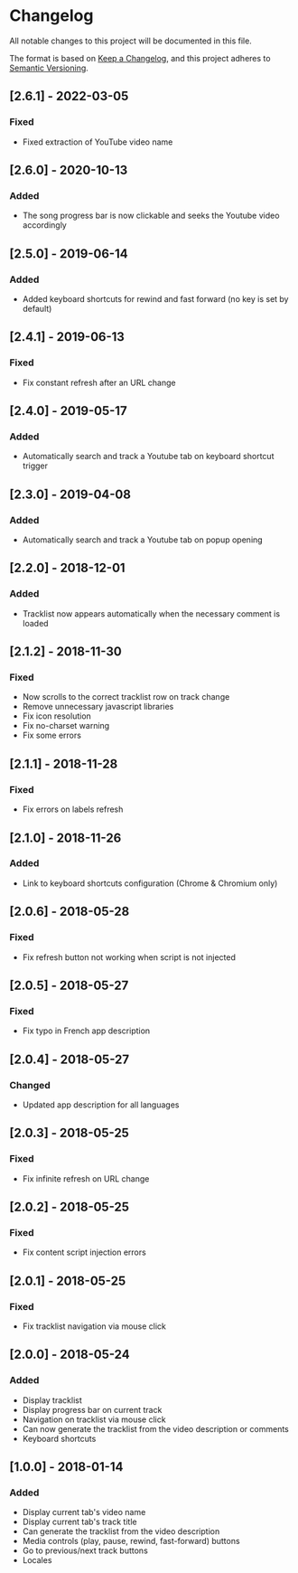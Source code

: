 # Changelog
All notable changes to this project will be documented in this file.

The format is based on [Keep a Changelog](https://keepachangelog.com/en/1.0.0/),
and this project adheres to [Semantic Versioning](https://semver.org/spec/v2.0.0.html).

## [2.6.1] - 2022-03-05
### Fixed
- Fixed extraction of YouTube video name 

## [2.6.0] - 2020-10-13
### Added
- The song progress bar is now clickable and seeks the Youtube video accordingly

## [2.5.0] - 2019-06-14
### Added
- Added keyboard shortcuts for rewind and fast forward (no key is set by default)

## [2.4.1] - 2019-06-13
### Fixed
- Fix constant refresh after an URL change

## [2.4.0] - 2019-05-17
### Added
- Automatically search and track a Youtube tab on keyboard shortcut trigger

## [2.3.0] - 2019-04-08
### Added
- Automatically search and track a Youtube tab on popup opening

## [2.2.0] - 2018-12-01
### Added
- Tracklist now appears automatically when the necessary comment is loaded

## [2.1.2] - 2018-11-30
### Fixed
- Now scrolls to the correct tracklist row on track change
- Remove unnecessary javascript libraries
- Fix icon resolution
- Fix no-charset warning
- Fix some errors

## [2.1.1] - 2018-11-28
### Fixed
- Fix errors on labels refresh

## [2.1.0] - 2018-11-26
### Added
- Link to keyboard shortcuts configuration (Chrome & Chromium only)

## [2.0.6] - 2018-05-28
### Fixed
- Fix refresh button not working when script is not injected

## [2.0.5] - 2018-05-27
### Fixed
- Fix typo in French app description

## [2.0.4] - 2018-05-27
### Changed
- Updated app description for all languages

## [2.0.3] - 2018-05-25
### Fixed
- Fix infinite refresh on URL change

## [2.0.2] - 2018-05-25
### Fixed
- Fix content script injection errors

## [2.0.1] - 2018-05-25
### Fixed
- Fix tracklist navigation via mouse click

## [2.0.0] - 2018-05-24
### Added
- Display tracklist
- Display progress bar on current track
- Navigation on tracklist via mouse click
- Can now generate the tracklist from the video description or comments
- Keyboard shortcuts

## [1.0.0] - 2018-01-14
### Added
- Display current tab's video name
- Display current tab's track title
- Can generate the tracklist from the video description
- Media controls (play, pause, rewind, fast-forward) buttons
- Go to previous/next track buttons
- Locales

